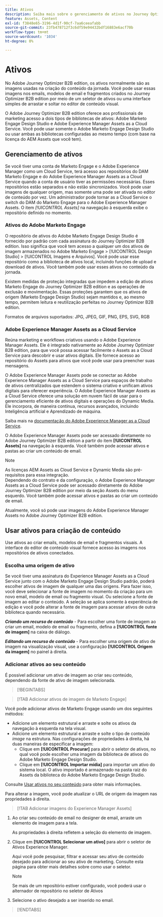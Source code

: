 ```yaml
---
title: Ativos
description: Saiba mais sobre o gerenciamento de ativos no Journey Optimizer B2B edition.
feature: Assets, Content
exl-id: f3848e65-3196-4d1f-90cf-7aa6ceeafabb
source-git-commit: 23fb478712f3c6df59e94432bdf16883e6acf70b
workflow-type: tm+mt
source-wordcount: '1034'
ht-degree: 0%

---
```


# Ativos

No Adobe Journey Optimizer B2B edition, os ativos normalmente são as imagens usadas na criação do conteúdo da jornada. Você pode usar essas imagens nos emails, modelos de email e fragmentos criados no Journey Optimizer B2B edition por meio de um seletor de ativos ou uma interface simples de arrastar e soltar no editor de conteúdo visual.

O Adobe Journey Optimizer B2B edition oferece aos profissionais de marketing acesso a dois tipos de bibliotecas de ativos: Adobe Marketo Engage Design Studio e Adobe Experience Manager Assets as a Cloud Service. Você pode usar somente o Adobe Marketo Engage Design Studio ou usar ambas as bibliotecas configuradas ao mesmo tempo (com base na licença do AEM Assets que você tem).

## Gerenciamento de ativos

Se você tiver uma conta de Marketo Engage e o Adobe Experience Manager como um Cloud Service, terá acesso aos repositórios do DAM Marketo Engage e do Adobe Experience Manager Assets as a Cloud Service quando a conta de usuário tiver as permissões necessárias. Esses repositórios estão separados e não estão sincronizados. Você pode usar imagens de qualquer origem, mas somente uma pode ser ativada no editor de conteúdo por vez. Um administrador pode tornar as a Cloud Service o switch do DAM do Marketo Engage para o Adobe Experience Manager Assets. O item _[!UICONTROL Assets]_ na navegação à esquerda exibe o repositório definido no momento.

### Ativos do Adobe Marketo Engage

O repositório de ativos do Adobe Marketo Engage Design Studio é fornecido por padrão com cada assinatura do Journey Optimizer B2B edition. Isso significa que você tem acesso a qualquer um dos ativos de imagem armazenados no Adobe Marketo Engage > [!UICONTROL Design Studio] > [!UICONTROL Imagens e Arquivos]. Você pode usar esse repositório como a biblioteca de ativos local, incluindo funções de upload e download de ativos. Você também pode usar esses ativos no conteúdo da jornada.

Existem medidas de proteção integradas que impedem a edição de ativos Marketo Engage do Journey Optimizer B2B edition e as operações de exclusão e movimentação. Essas proteções garantem que os ativos de origem (Marketo Engage Design Studio) sejam mantidos e, ao mesmo tempo, permitem leitura e reutilização perfeitas no Journey Optimizer B2B edition.

Formatos de arquivos suportados: JPG, JPEG, GIF, PNG, EPS, SVG, RGB

### Adobe Experience Manager Assets as a Cloud Service

Reúna marketing e workflows criativos usando o Adobe Experience Manager Assets. Ele é integrado nativamente ao Adobe Journey Optimizer B2B edition, para que você possa acessar facilmente o Assets as a Cloud Service para descobrir e usar ativos digitais. Ele fornece acesso ao repositório do Assets para ativos que você pode usar para preencher suas mensagens.

O Adobe Experience Manager Assets pode se conectar ao Adobe Experience Manager Assets as a Cloud Service para espaços de trabalho de ativos centralizados que estendem o sistema criativo e unificam ativos digitais para oferecer experiência. O Adobe Experience Manager Assets as a Cloud Service oferece uma solução em nuvem fácil de usar para o gerenciamento eficiente de ativos digitais e operações do Dynamic Media. Ele incorpora, de maneira contínua, recursos avançados, incluindo Inteligência artificial e Aprendizado de máquina.

Saiba mais na [documentação do Adobe Experience Manager as a Cloud Service](https://experienceleague.adobe.com/pt-br/docs/experience-manager-cloud-service/content/assets/overview).

O Adobe Experience Manager Assets pode ser acessado diretamente no Adobe Journey Optimizer B2B edition a partir do item **[!UICONTROL Assets]** na navegação à esquerda. Você também pode acessar ativos e pastas ao criar um conteúdo de email.

>[!NOTE]
>
>As licenças AEM Assets as Cloud Service e Dynamic Media são pré-requisitos para essa integração.<br/>
>Dependendo do contrato e da configuração, o Adobe Experience Manager Assets as a Cloud Service pode ser acessado diretamente do Adobe Journey Optimizer B2B edition por meio da seção Assets do menu esquerdo. Você também pode acessar ativos e pastas ao criar um conteúdo de email.

Atualmente, você só pode usar imagens do Adobe Experience Manager Assets no Adobe Journey Optimizer B2B edition.

## Usar ativos para criação de conteúdo

Use ativos ao criar emails, modelos de email e fragmentos visuais. A interface do editor de conteúdo visual fornece acesso às imagens nos repositórios de ativos conectados.

### Escolha uma origem de ativo

Se você tiver uma assinatura do Experience Manager Assets as a Cloud Service junto com o Adobe Marketo Engage Design Studio padrão, poderá escolher ativos de imagem de qualquer uma das origens. Para fazer isso, você deve selecionar a fonte de imagem no momento da criação para um novo email, modelo de email ou fragmento visual. Ou selecione a fonte de imagem ao editar o conteúdo. A seleção se aplica somente à experiência de edição e você pode alterar a fonte de imagem para acessar ativos de outra biblioteca quando necessário.

_**Criando um recurso de conteúdo**_ - Para escolher uma fonte de imagem ao criar um email, modelo de email ou fragmento, defina a **[!UICONTROL fonte de imagem]** na caixa de diálogo.

_**Editando um recurso de conteúdo**_ - Para escolher uma origem de ativo de imagem na visualização visual, use a configuração **[!UICONTROL Origem da imagem]** no painel à direita.

### Adicionar ativos ao seu conteúdo

É possível adicionar um ativo de imagem ao criar seu conteúdo, dependendo da fonte de ativo de imagem selecionada.

>[!BEGINTABS]

>[!TAB Adicionar ativos de imagem de Marketo Engage]

Você pode adicionar ativos de Marketo Engage usando um dos seguintes métodos:

* Adicione um elemento estrutural e arraste e solte os ativos da navegação à esquerda na tela visual.
* Adicione um elemento estrutural e arraste e solte o tipo de conteúdo _image_ na estrutura. Nas configurações de propriedades à direita, há duas maneiras de especificar a imagem:
   * Clique em **[!UICONTROL Procurar]** para abrir o seletor de ativos, no qual você pode escolher uma imagem da biblioteca de ativos do Adobe Marketo Engage Design Studio.
   * Clique em **[!UICONTROL Importar mídia]** para importar um ativo do sistema local. O ativo importado é armazenado na pasta raiz do Assets da biblioteca do Adobe Marketo Engage Design Studio.

Consulte [Usar ativos no seu conteúdo](./marketo-engage-design-studio.md#use-assets-in-your-content) para obter mais informações.

Para alterar a imagem, você pode atualizar o URL de origem da imagem nas propriedades à direita.

>[!TAB Adicionar imagens do Experience Manager Assets]

1. Ao criar seu conteúdo de email no designer de email, arraste um elemento de imagem para a tela.

   As propriedades à direita refletem a seleção do elemento de imagem.

1. Clique em **[!UICONTROL Selecionar um ativo]** para abrir o seletor de Ativos Experience Manager.

   Aqui você pode pesquisar, filtrar e acessar seu ativo de conteúdo desejado para adicionar ao seu ativo de marketing. Consulte esta página para obter mais detalhes sobre como usar o seletor.

   >[!NOTE]
   >
   >Se mais de um repositório estiver configurado, você poderá usar o alternador de repositório no seletor de Ativos

1. Selecione o ativo desejado a ser inserido no email.

>[!ENDTABS]
